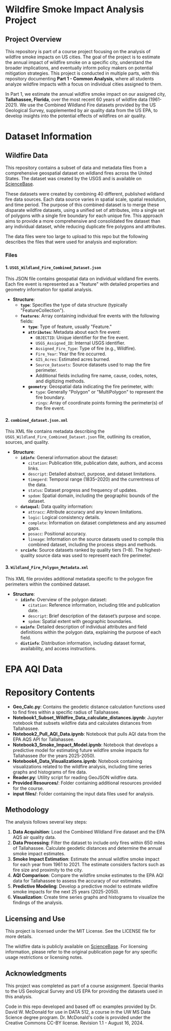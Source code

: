 # Wildfire Smoke Impact Analysis Project

## Project Overview

This repository is part of a course project focusing on the analysis of wildfire smoke impacts on US cities. The goal of the project is to estimate the annual impact of wildfire smoke on a specific city, understand the broader implications, and eventually inform policy makers on potential mitigation strategies. This project is conducted in multiple parts, with this repository documenting **Part 1 - Common Analysis**, where all students analyze wildfire impacts with a focus on individual cities assigned to them.

In Part 1, we estimate the annual wildfire smoke impact on our assigned city, **Tallahassee, Florida**, over the most recent 60 years of wildfire data (1961-2021). We use the Combined Wildland Fire datasets provided by the US Geological Survey, supplemented by air quality data from the US EPA, to develop insights into the potential effects of wildfires on air quality.

# Dataset Information

## Wildfire Data
This repository contains a subset of data and metadata files from a comprehensive geospatial dataset on wildland fires across the United States. The dataset was created by the USGS and is available on [ScienceBase](https://www.sciencebase.gov/catalog/item/61aa537dd34eb622f699df81).

These datasets were created by combining 40 different, published wildland fire data sources. Each data source varies in spatial scale, spatial resolution, and time period. The purpose of this combined dataset is to merge these disparate wildfire datasets, using a unified set of attributes, into a single set of polygons with a single fire boundary for each unique fire. This approach aims to provide a more comprehensive and consolidated fire dataset than any individual dataset, while reducing duplicate fire polygons and attributes.

The data files were too large to upload to this repo but the following describes the files that were used for analysis and exploration:
### Files

#### 1. `USGS_Wildland_Fire_Combined_Dataset.json`

This JSON file contains geospatial data on individual wildland fire events. Each fire event is represented as a "feature" with detailed properties and geometry information for spatial analysis.

- **Structure**:
  - **`type`**: Specifies the type of data structure (typically "FeatureCollection").
  - **`features`**: Array containing individual fire events with the following fields:
    - **`type`**: Type of feature, usually "Feature."
    - **`attributes`**: Metadata about each fire event:
      - `OBJECTID`: Unique identifier for the fire event.
      - `USGS_Assigned_ID`: Internal USGS identifier.
      - `Assigned_Fire_Type`: Type of fire (e.g., Wildfire).
      - `Fire_Year`: Year the fire occurred.
      - `GIS_Acres`: Estimated acres burned.
      - `Source_Datasets`: Source datasets used to map the fire perimeter.
      - Additional fields including fire name, cause, codes, notes, and digitizing methods.
    - **`geometry`**: Geospatial data indicating the fire perimeter, with:
      - `type`: Generally "Polygon" or "MultiPolygon" to represent the fire boundary.
      - `rings`: Array of coordinate points forming the perimeter(s) of the fire event.

#### 2. `combined_dataset.json.xml`

This XML file contains metadata describing the `USGS_Wildland_Fire_Combined_Dataset.json` file, outlining its creation, sources, and quality.

- **Structure**:
  - **`idinfo`**: General information about the dataset:
    - `citation`: Publication title, publication date, authors, and access links.
    - `descript`: Detailed abstract, purpose, and dataset limitations.
    - `timeperd`: Temporal range (1835–2020) and the currentness of the data.
    - `status`: Dataset progress and frequency of updates.
    - `spdom`: Spatial domain, including the geographic bounds of the dataset.
  - **`dataqual`**: Data quality information:
    - `attracc`: Attribute accuracy and any known limitations.
    - `logic`: Logical consistency details.
    - `complete`: Information on dataset completeness and any assumed gaps.
    - `posacc`: Positional accuracy.
    - `lineage`: Information on the source datasets used to compile this combined dataset, including the process steps and methods.
  - **`srcinfo`**: Source datasets ranked by quality tiers (1–8). The highest-quality source data was used to represent each fire perimeter.

#### 3. `Wildland_Fire_Polygon_Metadata.xml`

This XML file provides additional metadata specific to the polygon fire perimeters within the combined dataset.

- **Structure**:
  - **`idinfo`**: Overview of the polygon dataset:
    - `citation`: Reference information, including title and publication date.
    - `descript`: Brief description of the dataset’s purpose and scope.
    - `spdom`: Spatial extent with geographic boundaries.
  - **`eainfo`**: Detailed description of individual attributes and field definitions within the polygon data, explaining the purpose of each field.
  - **`distinfo`**: Distribution information, including dataset format, availability, and access instructions.

# EPA AQI Data

# Repository Contents

- **Geo_Calc.py**: Contains the geodetic distance calculation functions used to find fires within a specific radius of Tallahassee.
- **Notebook1_Subset_Wildfire_Data_calculate_distances.ipynb**: Jupyter notebook that subsets wildfire data and calculates distances from Tallahassee.
- **Notebook2_Pull_AQI_Data.ipynb**: Notebook that pulls AQI data from the EPA AQS API for Tallahassee.
- **Notebook3_Smoke_Impact_Model.ipynb**: Notebook that develops a predictive model for estimating future wildfire smoke impacts for Tallahassee (for the years 2025-2050).
- **Notebook4_Data_Visualizations.ipynb**: Notebook containing visualizations related to the wildfire analysis, including time series graphs and histograms of fire data.
- **Reader.py**: Utility script for reading GeoJSON wildfire data.
- **Provided Resources/**: Folder containing additional resources provided for the course.
- **input files/**: Folder containing the input data files used for analysis.

## Methodology

The analysis follows several key steps:

1. **Data Acquisition**: Load the Combined Wildland Fire dataset and the EPA AQS air quality data.
2. **Data Processing**: Filter the dataset to include only fires within 650 miles of Tallahassee. Calculate geodetic distances and determine the annual smoke impact estimates.
3. **Smoke Impact Estimation**: Estimate the annual wildfire smoke impact for each year from 1961 to 2021. The estimate considers factors such as fire size and proximity to the city.
4. **AQI Comparison**: Compare the wildfire smoke estimates to the EPA AQI data for Tallahassee to assess the accuracy of our estimates.
5. **Predictive Modeling**: Develop a predictive model to estimate wildfire smoke impacts for the next 25 years (2025-2050).
6. **Visualization**: Create time series graphs and histograms to visualize the findings of the analysis.

## Licensing and Use

This project is licensed under the MIT License. See the LICENSE file for more details.

The wildfire data is publicly available on [ScienceBase](https://www.sciencebase.gov/catalog/item/61aa537dd34eb622f699df81). For licensing information, please refer to the original publication page for any specific usage restrictions or licensing notes.



## Acknowledgments

This project was completed as part of a course assignment. Special thanks to the US Geological Survey and US EPA for providing the datasets used in this analysis. 

Code in this repo developed and based off oc examples provided by Dr. David W. McDonald for use in DATA 512, a course in the UW MS Data Science degree program. Dr. McDonald's code is provided under the Creative Commons CC-BY license. Revision 1.1 - August 16, 2024.

